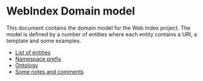 # WebIndex Domain model

This document contains the domain model for the Web Index project. The model is defined by a number of entities where each entity contains a URI, a template and some examples.

* [List of entities](dataModel/Entities.md)
* [Namespace prefix](dataModel/Prefixes.md)
* [Ontology](http://purl.org/weso/ontology/computex)
* [Some notes and comments](dataModel/Notes.md)